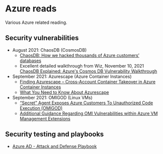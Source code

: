 # Azure reads

Various Azure related reading.

## Security vulnerabilities

- August 2021: ChaosDB (CosmosDB)
  - [ChaosDB: How we hacked thousands of Azure customers’ databases](https://www.wiz.io/blog/chaosdb-how-we-hacked-thousands-of-azure-customers-databases)
  - Excellent detailed walkthrough from Wiz, November 10, 2021 [ChaosDB Explained: Azure's Cosmos DB Vulnerability Walkthrough](https://www.wiz.io/blog/chaosdb-explained-azures-cosmos-db-vulnerability-walkthrough)
- September 2021: Azurescape (Azure Container Instances)
  - [Finding Azurescape – Cross-Account Container Takeover in Azure Container Instances](https://unit42.paloaltonetworks.com/azure-container-instances/)
  - [What You Need to Know About Azurescape](https://www.paloaltonetworks.com/blog/2021/09/azurescape/)
- September 2021: OMIGOD (Linux VMs)
  - [“Secret” Agent Exposes Azure Customers To Unauthorized Code Execution (OMIGOD)](https://www.wiz.io/blog/secret-agent-exposes-azure-customers-to-unauthorized-code-execution)
  - [Additional Guidance Regarding OMI Vulnerabilities within Azure VM Management Extensions](https://msrc-blog.microsoft.com/2021/09/16/additional-guidance-regarding-omi-vulnerabilities-within-azure-vm-management-extensions/)


## Security testing and playbooks

- [Azure AD - Attack and Defense Playbook](https://github.com/Cloud-Architekt/AzureAD-Attack-Defense)
